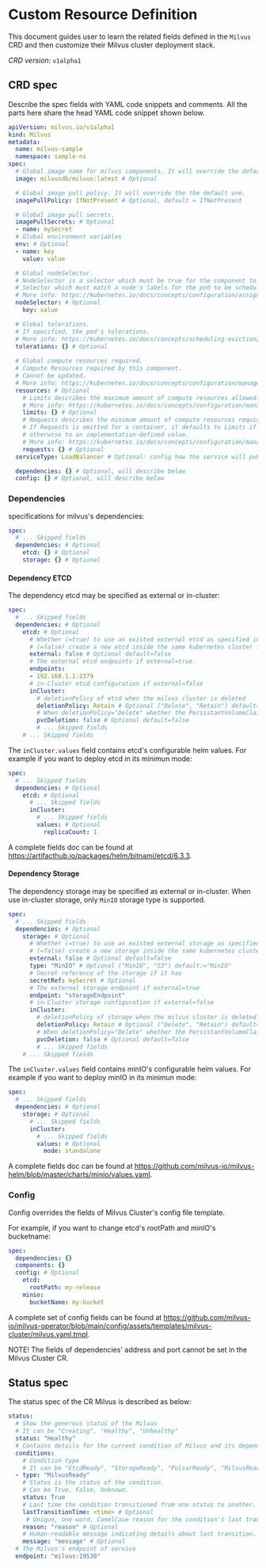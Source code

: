 # Custom Resource Definition
This document guides user to learn the related fields defined in the `Milvus` CRD and then customize their Milvus cluster deployment stack.

*CRD version*: `v1alpha1`

## CRD spec
Describe the spec fields with YAML code snippets and comments. All the parts here share the head YAML code snippet shown below.

``` yaml
apiVersion: milvus.io/v1alpha1
kind: Milvus
metadata:
  name: milvus-sample
  namespace: sample-ns
spec:
  # Global image name for milvus components. It will override the default one. Default is determined by operator version
  image: milvusdb/milvus:latest # Optional

  # Global image pull policy. It will override the the default one.
  imagePullPolicy: IfNotPresent # Optional, default = IfNotPresent

  # Global image pull secrets.
  imagePullSecrets: # Optional
  - name: mySecret
  # Global environment variables
  env: # Optional
  - name: key
    value: value

  # Global nodeSelector.
  # NodeSelector is a selector which must be true for the component to fit on a node.
  # Selector which must match a node's labels for the pod to be scheduled on that node.
  # More info: https://kubernetes.io/docs/concepts/configuration/assign-pod-node/
  nodeSelector: # Optional
    key: value

  # Global tolerations.
  # If specified, the pod's tolerations.
  # More info: https://kubernetes.io/docs/concepts/scheduling-eviction/taint-and-toleration/
  tolerations: {} # Optional
  
  # Global compute resources required.
  # Compute Resources required by this component.
  # Cannot be updated.
  # More info: https://kubernetes.io/docs/concepts/configuration/manage-compute-resources-container/
  resources: # Optional
    # Limits describes the maximum amount of compute resources allowed.
    # More info: https://kubernetes.io/docs/concepts/configuration/manage-compute-resources-container/
    limits: {} # Optional
    # Requests describes the minimum amount of compute resources required.
    # If Requests is omitted for a container, it defaults to Limits if that is explicitly specified,
    # otherwise to an implementation-defined value.
    # More info: https://kubernetes.io/docs/concepts/configuration/manage-compute-resources-container/
    requests: {} # Optional
  serviceType: LoadBalancer # Optional: config how the service will publish, default as ClusterIP, see https://kubernetes.io/docs/concepts/services-networking/service/#publishing-services-service-types

  dependencies: {} # Optional, will describe below
  config: {} # Optional, will describe below
```

### Dependencies
specifications for milvus's dependencies:
``` yaml
spec:
  # ... Skipped fields
  dependencies: # Optional
    etcd: {} # Optional
    storage: {} # Optional
```

#### Dependency ETCD
The dependency etcd may be specified as external or in-cluster:
``` yaml
spec:
  # ... Skipped fields
  dependencies: # Optional
    etcd: # Optional
      # Whether (=true) to use an existed external etcd as specified in the field endpoints or 
      # (=false) create a new etcd inside the same kubernetes cluster for milvus.
      external: false # Optional default=false
      # The external etcd endpoints if external=true
      endpoints:
      - 192.168.1.1:2379
      # in-Cluster etcd configuration if external=false
      inCluster: 
        # deletionPolicy of etcd when the milvus cluster is deleted
        deletionPolicy: Retain # Optional ("Delete", "Retain") default="Retain"
        # When deletionPolicy="Delete" whether the PersistantVolumeClaim shoud be deleted when the etcd is deleted
        pvcDeletion: false # Optional default=false
        # ... Skipped fields
    # ... Skipped fields
```

The `inCluster.values` field contains etcd's configurable helm values. For example if you want to deploy etcd in its minimun mode:

``` yaml
spec:
  # ... Skipped fields
  dependencies: # Optional
    etcd: # Optional
      # ... Skipped fields
      inCluster:
        # ... Skipped fields
        values: # Optional
          replicaCount: 1
```

A complete fields doc can be found at https://artifacthub.io/packages/helm/bitnami/etcd/6.3.3.


#### Dependency Storage
The dependency storage may be specified as external or in-cluster. When use in-cluster storage, only `MinIO` storage type is supported.
``` yaml
spec:
  # ... Skipped fields
  dependencies: # Optional
    storage: # Optional
      # Whether (=true) to use an existed external storage as specified in the field endpoints or 
      # (=false) create a new storage inside the same kubernetes cluster for milvus.
      external: false # Optional default=false
      type: "MinIO" # Optional ("MinIO", "S3") default:="MinIO"
      # Secret reference of the storage if it has
      secretRef: mySecret # Optional
      # The external storage endpoint if external=true
      endpoint: "storageEndpoint"
      # in-Cluster storage configuration if external=false
      inCluster: 
        # deletionPolicy of storage when the milvus cluster is deleted
        deletionPolicy: Retain # Optional ("Delete", "Retain") default="Retain"
        # When deletionPolicy="Delete" whether the PersistantVolumeClaim shoud be deleted when the storage is deleted
        pvcDeletion: false # Optional default=false
        # ... Skipped fields
    # ... Skipped fields
```

The `inCluster.values` field contains minIO's configurable helm values. For example if you want to deploy minIO in its minimun mode:

``` yaml
spec:
  # ... Skipped fields
  dependencies: # Optional
    storage: # Optional
      # ... Skipped fields
      inCluster:
        # ... Skipped fields
        values: # Optional
          mode: standalone
```

A complete fields doc can be found at https://github.com/milvus-io/milvus-helm/blob/master/charts/minio/values.yaml.


### Config
Config overrides the fields of Milvus Cluster's config file template. 

For example, if you want to change etcd's rootPath and minIO's bucketname:

``` yaml
spec:
  dependencies: {}
  components: {}
  config: # Optional
    etcd:
      rootPath: my-release
    minio:
      bucketName: my-bucket
```

A complete set of config fields can be found at https://github.com/milvus-io/milvus-operator/blob/main/config/assets/templates/milvus-cluster/milvus.yaml.tmpl. 

NOTE! The fields of dependencies' address and port cannot be set in the Milvus Cluster CR.

## Status spec
The status spec of the CR Milvus is described as below:
``` yaml
status:
  # Show the generous status of the Milvus
  # It can be "Creating", "Healthy", "Unhealthy"
  status: "Healthy"
  # Contains details for the current condition of Milvus and its dependency
  conditions: 
    # Condition type
    # It can be "EtcdReady", "StorageReady", "PulsarReady", "MilvusReady"
  - type: "MilvusReady" 
    # Status is the status of the condition.
    # Can be True, False, Unknown.
    status: True
    # Last time the condition transitioned from one status to another.
    lastTransitionTime: <time> # Optional
     # Unique, one-word, CamelCase reason for the condition's last transition.
    reason: "reason" # Optional
    # Human-readable message indicating details about last transition.
    message: "message" # Optional
  # The Milvus's endpoint of service
  endpoint: "milvus:19530"
```
